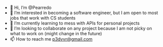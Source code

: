 - 👋 Hi, I’m @Pearredo
- 👀 I’m interested in becoming a software engineer, but I am open to most jobs that work with CS students
- 🌱 I’m currently learning to mess with APIs for personal projects
- 💞️ I’m looking to collaborate on any project because I am not picky on what to work on (might change in the future)
- 📫 How to reach me p3dvvr@gmail.com
